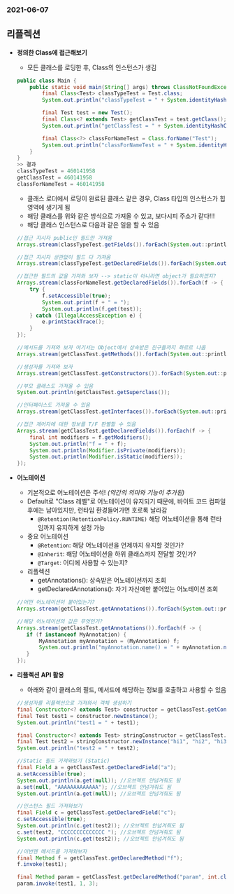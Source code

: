 ### 2021-06-07

## 리플렉션
- **정의한 Class<T>에 접근해보기**
    - 모든 클래스를 로딩한 후, Class<T>의 인스턴스가 생김
    ```java
    public class Main {
        public static void main(String[] args) throws ClassNotFoundException {
            final Class<Test> classTypeTest = Test.class;
            System.out.println("classTypeTest = " + System.identityHashCode(classTypeTest));
    
            final Test test = new Test();
            final Class<? extends Test> getClassTest = test.getClass();
            System.out.println("getClassTest = " + System.identityHashCode(getClassTest));
    
            final Class<?> classForNameTest = Class.forName("Test");
            System.out.println("classForNameTest = " + System.identityHashCode(classForNameTest));
        }
    }
    >> 결과
    classTypeTest = 460141958
    getClassTest = 460141958
    classForNameTest = 460141958
    ```
    - 클래스 로더에서 로딩이 완료된 클래스 같은 경우, Class 타입의 인스턴스가 힙 영역에 생기게 됨
    - 해당 클래스를 위와 같은 방식으로 가져올 수 있고, 보다시피 주소가 같다!!!
    - 해당 클래스 인스턴스로 다음과 같은 일을 할 수 있음
    ```java
    //접근 지시자 public인 필드만 가져옴
    Arrays.stream(classTypeTest.getFields()).forEach(System.out::println);
    
    //접근 지시자 상관없이 필드 다 가져옴
    Arrays.stream(classTypeTest.getDeclaredFields()).forEach(System.out::println);
    
    //접근한 필드의 값을 가져와 보자 --> static이 아니라면 object가 필요하겠지?
    Arrays.stream(classForNameTest.getDeclaredFields()).forEach(f -> {
        try {
            f.setAccessible(true);
            System.out.print(f + " = ");
            System.out.println(f.get(test));
        } catch (IllegalAccessException e) {
            e.printStackTrace();
        }
    });
    
    //메서드를 가져와 보자 여기서는 Object에서 상속받은 친구들까지 촤르르 나옴
    Arrays.stream(getClassTest.getMethods()).forEach(System.out::println);
    
    //생성자를 가져와 보자
    Arrays.stream(getClassTest.getConstructors()).forEach(System.out::println);
    
    //부모 클래스도 가져올 수 있음
    System.out.println(getClassTest.getSuperclass());
    
    //인터페이스도 가져올 수 있음
    Arrays.stream(getClassTest.getInterfaces()).forEach(System.out::println);
    
    //접근 제어자에 대한 정보를 T/F 판별할 수 있음
    Arrays.stream(getClassTest.getDeclaredFields()).forEach(f -> {
        final int modifiers = f.getModifiers();
        System.out.println("f = " + f);
        System.out.println(Modifier.isPrivate(modifiers));
        System.out.println(Modifier.isStatic(modifiers));
    });
    ```
  
- **어노테이션**
    - 기본적으로 어노테이션은 주석! *(약간의 의미와 기능이 추가된)*
    - Default로 "Class 레벨"로 어노테이션이 유지되기 때문에, 바이트 코드 컴파일 후에는 남아있지만, 런타임 환경들어가면 호로록 날라감
        - `@Retention(RetentionPolicy.RUNTIME)` 해당 어노테이션을 통해 런타임까지 유지하게 설정 가능
    - 중요 어노테이션
        - `@Retention`: 해당 어노테이션을 언제까지 유지할 것인가?
        - `@Inherit`: 해당 어노테이션을 하위 클래스까지 전달할 것인가?
        - `@Target`: 어디에 사용할 수 있는지?
    - 리플렉션
        - getAnnotations(): 상속받은 어노테이션까지 조회
        - getDeclaredAnnotations(): 자기 자신에만 붙어있는 어노테이션 조회
    ```java
    //어떤 어노테이션이 붙어있는가?
    Arrays.stream(getClassTest.getAnnotations()).forEach(System.out::println);
    
    //해당 어노테이션의 값은 무엇인가?
    Arrays.stream(getClassTest.getAnnotations()).forEach(f -> {
       if (f instanceof MyAnnotation) {
           MyAnnotation myAnnotation = (MyAnnotation) f;
           System.out.println("myAnnotation.name() = " + myAnnotation.name());
       }
    });
    ```

- **리플렉션 API 활용**  
    - 아래와 같이 클래스의 필드, 메서드에 해당하는 정보를 호출하고 사용할 수 있음
    ```java
    //생성자를 리플렉션으로 가져와서 객체 생성하기
    final Constructor<? extends Test> constructor = getClassTest.getConstructor(null);
    final Test test1 = constructor.newInstance();
    System.out.println("test1 = " + test1);
    
    final Constructor<? extends Test> stringConstructor = getClassTest.getConstructor(String.class, String.class, String.class);
    final Test test2 = stringConstructor.newInstance("hi1", "hi2", "hi3");
    System.out.println("test2 = " + test2);
    
    //Static 필드 가져와보기 (Static)
    final Field a = getClassTest.getDeclaredField("a");
    a.setAccessible(true);
    System.out.println(a.get(null)); //오브젝트 안넘겨줘도 됨
    a.set(null, "AAAAAAAAAAAAA"); //오브젝트 안넘겨줘도 됨
    System.out.println(a.get(null)); //오브젝트 안넘겨줘도 됨
    
    //인스턴스 필드 가져와보기
    final Field c = getClassTest.getDeclaredField("c");
    c.setAccessible(true);
    System.out.println(c.get(test2)); //오브젝트 안넘겨줘도 됨
    c.set(test2, "CCCCCCCCCCCCCC "); //오브젝트 안넘겨줘도 됨
    System.out.println(c.get(test2)); //오브젝트 안넘겨줘도 됨
    
    //이번엔 메서드를 가져와보자
    final Method f = getClassTest.getDeclaredMethod("f");
    f.invoke(test1);
    
    final Method param = getClassTest.getDeclaredMethod("param", int.class, int.class);
    param.invoke(test1, 1, 3);
    ```
